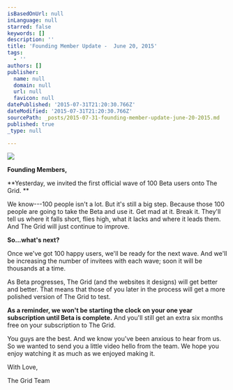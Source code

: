 ```yaml
---
isBasedOnUrl: null
inLanguage: null
starred: false
keywords: []
description: ''
title: 'Founding Member Update -  June 20, 2015'
tags:
  - ''
authors: []
publisher:
  name: null
  domain: null
  url: null
  favicon: null
datePublished: '2015-07-31T21:20:30.766Z'
dateModified: '2015-07-31T21:20:30.766Z'
sourcePath: _posts/2015-07-31-founding-member-update-june-20-2015.md
published: true
_type: null

---
```

![](https://the-grid-user-content.s3-us-west-2.amazonaws.com/23eb1566-d19b-464a-8f19-444915ef22e4.png)

**Founding Members,**

**Yesterday, we invited the first official wave of 100 Beta users onto The Grid. **

We know---100 people isn't a lot. But it's still a big step. Because those 100 people are going to take the Beta and use it. Get mad at it. Break it. They'll tell us where it falls short, flies high, what it lacks and where it leads them. And The Grid will just continue to improve.

**So...what's next?**

Once we've got 100 happy users, we'll be ready for the next wave. And we'll be increasing the number of invitees with each wave; soon it will be thousands at a time. 

As Beta progresses, The Grid (and the websites it designs) will get better and better. That means that those of you later in the process will get a more polished version of The Grid to test.

**As a reminder, we won't be starting the clock on your one year subscription until Beta is complete.** And you'll still get an extra six months free on your subscription to The Grid.

You guys are the best. And we know you've been anxious to hear from us. So we wanted to send you a little video hello from the team. We hope you enjoy watching it as much as we enjoyed making it.

With Love,

The Grid Team